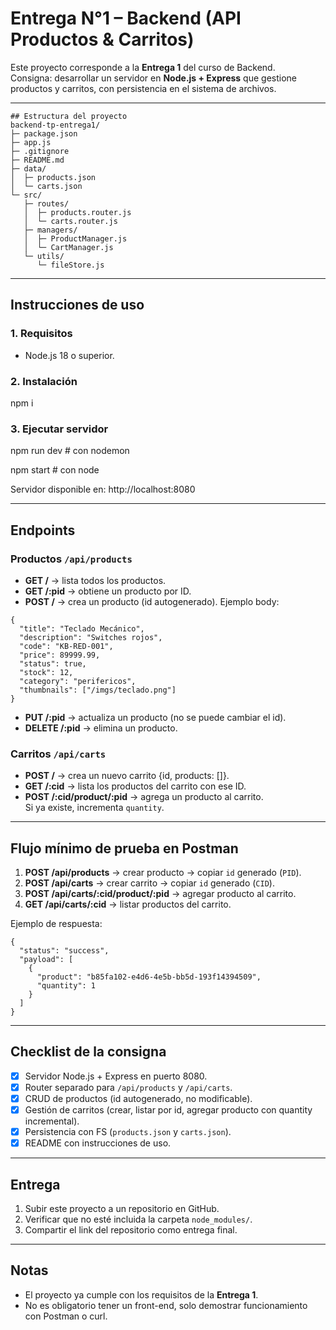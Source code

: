 # Entrega N°1 – Backend (API Productos & Carritos)

Este proyecto corresponde a la **Entrega 1** del curso de Backend.  
Consigna: desarrollar un servidor en **Node.js + Express** que gestione productos y carritos, con persistencia en el sistema de archivos.

---
```
## Estructura del proyecto
backend-tp-entrega1/
├─ package.json
├─ app.js
├─ .gitignore
├─ README.md
├─ data/
│  ├─ products.json
│  └─ carts.json
└─ src/
   ├─ routes/
   │  ├─ products.router.js
   │  └─ carts.router.js
   ├─ managers/
   │  ├─ ProductManager.js
   │  └─ CartManager.js
   └─ utils/
      └─ fileStore.js
```
---

## Instrucciones de uso

### 1. Requisitos
- Node.js 18 o superior.

### 2. Instalación
npm i

### 3. Ejecutar servidor
npm run dev   # con nodemon

npm start     # con node

Servidor disponible en: http://localhost:8080

---

## Endpoints

### Productos `/api/products`
- **GET /** → lista todos los productos.
- **GET /:pid** → obtiene un producto por ID.
- **POST /** → crea un producto (id autogenerado). Ejemplo body:
```
{
  "title": "Teclado Mecánico",
  "description": "Switches rojos",
  "code": "KB-RED-001",
  "price": 89999.99,
  "status": true,
  "stock": 12,
  "category": "perifericos",
  "thumbnails": ["/imgs/teclado.png"]
}
```
- **PUT /:pid** → actualiza un producto (no se puede cambiar el id).
- **DELETE /:pid** → elimina un producto.

### Carritos `/api/carts`
- **POST /** → crea un nuevo carrito {id, products: []}.
- **GET /:cid** → lista los productos del carrito con ese ID.
- **POST /:cid/product/:pid** → agrega un producto al carrito.  
  Si ya existe, incrementa `quantity`.

---

## Flujo mínimo de prueba en Postman

1. **POST /api/products** → crear producto → copiar `id` generado (`PID`).
2. **POST /api/carts** → crear carrito → copiar `id` generado (`CID`).
3. **POST /api/carts/:cid/product/:pid** → agregar producto al carrito.
4. **GET /api/carts/:cid** → listar productos del carrito.

Ejemplo de respuesta:
```
{
  "status": "success",
  "payload": [
    {
      "product": "b85fa102-e4d6-4e5b-bb5d-193f14394509",
      "quantity": 1
    }
  ]
}
```
---

## Checklist de la consigna
- [x] Servidor Node.js + Express en puerto 8080.
- [x] Router separado para `/api/products` y `/api/carts`.
- [x] CRUD de productos (id autogenerado, no modificable).
- [x] Gestión de carritos (crear, listar por id, agregar producto con quantity incremental).
- [x] Persistencia con FS (`products.json` y `carts.json`).
- [x] README con instrucciones de uso.

---

## Entrega
1. Subir este proyecto a un repositorio en GitHub.
2. Verificar que no esté incluida la carpeta `node_modules/`.
3. Compartir el link del repositorio como entrega final.

---

## Notas
- El proyecto ya cumple con los requisitos de la **Entrega 1**.
- No es obligatorio tener un front-end, solo demostrar funcionamiento con Postman o curl.
